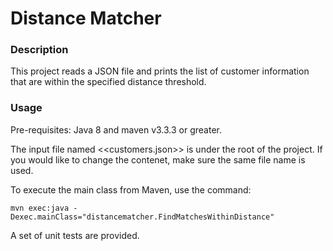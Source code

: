 # Distance Matcher  #

### Description ###
This project reads a JSON file and prints the list of customer information that are within the specified distance threshold.  

### Usage ###

Pre-requisites: Java 8 and maven v3.3.3 or greater.

The input file named <<customers.json>> is under the root of the project. If you would like to change the contenet, make sure the same file name is used.

To execute the main class from Maven, use the command:
```
mvn exec:java -Dexec.mainClass="distancematcher.FindMatchesWithinDistance"
```

A set of unit tests are provided.
